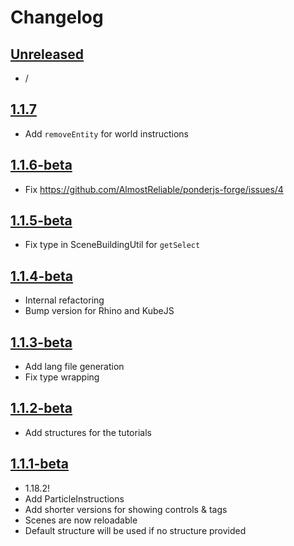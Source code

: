 # Changelog

## [Unreleased]
- /

## [1.1.7]
- Add `removeEntity` for world instructions

## [1.1.6-beta]
- Fix https://github.com/AlmostReliable/ponderjs-forge/issues/4

## [1.1.5-beta]
- Fix type in SceneBuildingUtil for `getSelect`

## [1.1.4-beta]
- Internal refactoring
- Bump version for Rhino and KubeJS

## [1.1.3-beta]
- Add lang file generation
- Fix type wrapping

## [1.1.2-beta] 
- Add structures for the tutorials

## [1.1.1-beta]
- 1.18.2!
- Add ParticleInstructions
- Add shorter versions for showing controls & tags
- Scenes are now reloadable
- Default structure will be used if no structure provided

<!-- Versions -->
[unreleased]: https://github.com/AlmostReliable/ponderjs-forge/compare/v1.18-1.1.1...HEAD
[1.1.7]: https://github.com/AlmostReliable/ponderjs-forge/releases/tag/v1.18-1.1.7
[1.1.6-beta]: https://github.com/AlmostReliable/ponderjs-forge/releases/tag/v1.18-1.1.6-beta
[1.1.5-beta]: https://github.com/AlmostReliable/ponderjs-forge/releases/tag/v1.18-1.1.5-beta
[1.1.4-beta]: https://github.com/AlmostReliable/ponderjs-forge/releases/tag/v1.18-1.1.4-beta
[1.1.3-beta]: https://github.com/AlmostReliable/ponderjs-forge/releases/tag/v1.18-1.1.3-beta
[1.1.2-beta]: https://github.com/AlmostReliable/ponderjs-forge/releases/tag/v1.18-1.1.2-beta
[1.1.1-beta]: https://github.com/AlmostReliable/ponderjs-forge/releases/tag/v1.18-1.1.1-beta
